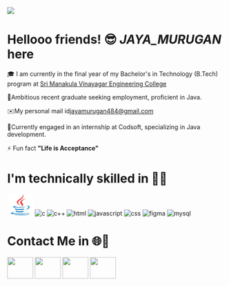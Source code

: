 

  <body>
    <img src="https://media0.giphy.com/media/qgQUggAC3Pfv687qPC/giphy.gif">
    <h1>Hellooo friends! 😎  <i><b>JAYA_MURUGAN</b></i> here</h1>
    <p>🎓 I am currently in the final year of my Bachelor's in Technology (B.Tech) program at  <a href="https://smvec.ac.in/">Sri Manakula Vinayagar Engineering College</a></p>
    <p>🔭Ambitious recent graduate seeking employment, proficient in Java.<a </p>
    <p>✉️My personal mail id<a href="jayamurugan484@gmail.com">jayamurugan484@gmail.com</a></p>
      <p>🌱Currently engaged in an internship at Codsoft, specializing in Java development.</p>
      <p>⚡ Fun fact <b>"Life is Acceptance"</b></p>
    <h1>I'm technically skilled in 🤹🤹</h1>
    <p align="left"><img src="https://raw.githubusercontent.com/devicons/devicon/master/icons/java/java-original.svg" height=50px width=60px alt=java> 
   <img src="https://cdn.jsdelivr.net/gh/devicons/devicon/icons/c/c-original.svg" height=50px width=60px alt=c>
      <img src="https://cdn.jsdelivr.net/gh/devicons/devicon/icons/cplusplus/cplusplus-original.svg" height=50px width=60px alt=c++>
       <img src="https://cdn.jsdelivr.net/gh/devicons/devicon/icons/html5/html5-original-wordmark.svg" height=50px width=60px alt=html>
      <img src="https://cdn.jsdelivr.net/gh/devicons/devicon/icons/javascript/javascript-original.svg" height=50px width=60px alt=javascript> 
     <img src="https://cdn.jsdelivr.net/gh/devicons/devicon/icons/css3/css3-original-wordmark.svg" height=50px width=60px alt=css>
     <img src="https://cdn.jsdelivr.net/gh/devicons/devicon/icons/figma/figma-original.svg" height=50px width=60px alt=figma>
      <img src="https://cdn.jsdelivr.net/gh/devicons/devicon/icons/mysql/mysql-original-wordmark.svg" height=50px width=60px alt=mysql>
    <h1>Contact Me in 🌐🤳</h1>   
         <p align="left"><a href="https://www.linkedin.com/in/jaya-murugan-49925a255/"><img src="https://cdn.jsdelivr.net/gh/devicons/devicon/icons/linkedin/linkedin-original.svg" height=50px width=60px ></a>
           <a href="https://www.instagram.com/i__am__jayamurugan/"><img src="https://upload.wikimedia.org/wikipedia/commons/e/e7/Instagram_logo_2016.svg" height=50px width=60px ></a>
           <a href="jayamurugan484@gmail.com"><img src="https://static.vecteezy.com/system/resources/previews/016/716/465/non_2x/gmail-icon-free-png.png" height=50px width=60px ></a>
           <a href="https://twitter.com/i_am_jaymurugan"><img src="https://img.freepik.com/premium-vector/new-twitter-logo-x-2023-twitter-x-logo-official-vector-download_691560-10797.jpg" height=50px width=60px ></a>
           
  </body>
</html>

